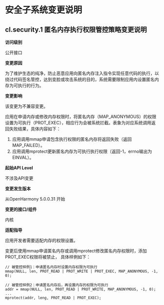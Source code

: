 
# 安全子系统变更说明
## cl.security.1 匿名内存执行权限管控策略变更说明
**访问级别**

公开接口

**变更原因**

为了维护生态的纯净，防止恶意应用向匿名内存注入指令实现任意代码的执行，以绕过代码签名管控，达到变脸或攻击系统的目的，系统需要限制应用内设置匿名内存为可执行的行为。

**变更影响**

该变更为不兼容变更。

应用在申请内存或修改内存权限时，将匿名内存（MAP_ANONYMOUS）的权限设置为可执行（PROT_EXEC），相应行为会被系统拦截。表象为对应系统调用返回失败结果，具体内容如下：
1. 应用调用mmap申请包含执行权限的匿名内存将返回失败（返回MAP_FAILED）。
2. 应用调用mprotect更新匿名内存为可执行执行权限（返回-1，errno输出为EINVAL）。

**起始API Level**

不涉及API变更

**变更发生版本**

从OpenHarmony 5.0.0.31 开始

**变更的接口/组件**

内核

**适配指导**

应用开发者需要适配内存的权限设置。

变更后使用mmap申请匿名内存或调用mprotect修改匿名内存权限时，添加PROT_EXEC权限将被禁止，
具体样例如下：

```
// 被管控样例1：申请匿名内存时设置内存权限为可执行
mmap(NULL, len, PROT_READ | PROT_WRITE | PROT_EXEC, MAP_ANONYMOUS, -1, 0);

// 被管控样例2：申请匿名内存后，再设置内存的权限为可执行
addr = mmap(NULL, len, PROT_READ | PROT_WRITE, MAP_ANONYMOUS, -1, 0);
...
mprotect(addr, leng, PROT_READ | PROT_EXEC);
```
